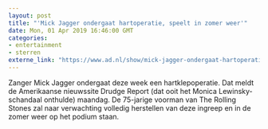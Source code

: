```yaml
---
layout: post
title: "'Mick Jagger ondergaat hartoperatie, speelt in zomer weer'"
date: Mon, 01 Apr 2019 16:46:00 GMT
categories: 
- entertainment 
- sterren 
externe_link: "https://www.ad.nl/show/mick-jagger-ondergaat-hartoperatie-speelt-in-zomer-weer~aabd5b28/"
---
```


Zanger Mick Jagger ondergaat deze week een hartklepoperatie. Dat meldt de Amerikaanse nieuwssite Drudge Report (dat ooit het Monica Lewinsky-schandaal onthulde) maandag. De 75-jarige voorman van The Rolling Stones zal naar verwachting volledig herstellen van deze ingreep en in de zomer weer op het podium staan.
